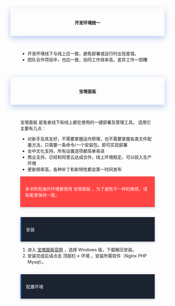 <div style="text-align:center;padding-left:2rem;padding-right:2rem;padding-top:1rem;padding-bottom:1rem;box-shadow:0 8px 17px 0 rgba(76,124,226,.2), 0 6px 20px 0 rgba(49,115,211,.19)">
<h4 class="margin-top:5rem;"><span style="font-weight:600">开发环境统一</span></h4>
</div>
<br>
<div style="padding-left:2rem;padding-right:2rem;padding-top:1rem;">
    <p>
        <ul>
            <li>开发环境线下与线上应一致，避免部署或运行时出现差错。</li>
            <li>团队合作项目中，也应一致，协同工作效率高，差异工作一团糟</li>
        </ul>
    </p>
</div>
<br><br>
<div style="text-align:center;padding-left:2rem;padding-right:2rem;padding-top:1rem;padding-bottom:1rem;box-shadow:0 8px 17px 0 rgba(76,124,226,.2), 0 6px 20px 0 rgba(49,115,211,.19)">
<h4 class="margin-top:5rem;"><span style="font-weight:600">宝塔面板</span></h4>
</div>
<br>
<div style="padding-left:2rem;padding-right:2rem;padding-top:1rem;">
    <p>
        宝塔面板 是笔者线下和线上都在使用的一键部署及管理工具。
        选用它主要有几点：
        <ul>
            <li>对新手及其友好，不需要掌握运作原理，也不需要掌握各类文件配置方法，只需要一条命令/一个安装包，即可实现部署</li>
            <li>全中文化支持，所有设置选项都简单易读</li>
            <li>商业支持，已经和阿里云达成合作，线上环境稳定，可以投入生产环境</li>
            <li>更新频率高，各种补丁和新特性都会第一时间发布</li>
        </ul>
    </p>
    <div style="background-color:#ff4444;color:#fff;padding-top:1rem;padding-bottom:1rem;margin-bottom:1rem;box-shadow:0 2px 5px 0 rgba(0,0,0,.16), 0 2px 10px 0 rgba(0,0,0,.12);">
        <p style="margin-left: 1rem;margin-right: 1rem;">
            <span>
                本书所有操作环境都使用 宝塔面板 ，为了避免不一样的麻烦，请和笔者保持一致。
            </span>
        </p>
    </div>
    <br>
    <div style="background-color:#1C2331;color:#fff;border-left:solid 3px #4285F4;padding-top:1rem;padding-bottom:1rem;margin-bottom:1rem;box-shadow:0 2px 5px 0 rgba(0,0,0,.16), 0 2px 10px 0 rgba(0,0,0,.12);">
        <p style="margin-left: 1rem;margin-right: 1rem;">
            <span>安装</span>
        </p>
    </div>
    <p>
        <ol>
            <li>进入 <a href="https://www.bt.cn/" target="_black" rel="noopener noreferrer">宝塔面板官网</a> ，选择 Windows 版，下载解压安装。</li>
            <li>安装完成后请点击 顶部栏-> 环境 ，安装所需软件（Nginx PHP Mysql）。</li>
        </ol>
    </p>
    <br>
    <div style="background-color:#1C2331;color:#fff;border-left:solid 3px #4285F4;padding-top:1rem;padding-bottom:1rem;margin-bottom:1rem;box-shadow:0 2px 5px 0 rgba(0,0,0,.16), 0 2px 10px 0 rgba(0,0,0,.12);">
        <p style="margin-left: 1rem;margin-right: 1rem;">
            <span>配置环境</span>
        </p>
    </div>
</div>